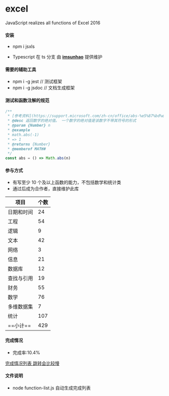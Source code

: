 # excel

JavaScript realizes all functions of Excel 2016

#### 安装

- npm i jsxls

- Typescript 在 ts 分支 由 **[imsunhao](https://github.com/imsunhao)** 提供维护

#### 需要的辅助工具

- npm i -g jest // 测试框架
- npm i -g jsdoc // 文档生成框架

#### 测试和函数注解的规范

```javascript
/**
 * [参考资料](https://support.microsoft.com/zh-cn/office/abs-%e5%87%bd%e6%95%b0-3420200f-5628-4e8c-99da-c99d7c87713c?ns=excel&version=16&syslcid=2052&uilcid=2052&appver=zxl160&helpid=xlmain11.chm60072&ui=zh-cn&rs=zh-cn&ad=cn)
 * @desc 返回数字的绝对值。 一个数字的绝对值是该数字不带其符号的形式
 * @param {Number} n
 * @example
 * math.abs(-1)
 * => 1
 * @returns {Number}
 * @memberof MATH#
 */
const abs = () => Math.abs(n)
```

#### 参与方式

- 有写至少 10 个及以上函数的能力，不包括数学和统计类
- 通过后成为合作者，直接维护此库

| 项目       | 个数 |
| ---------- | ---- |
| 日期和时间 | 24   |
| 工程       | 54   |
| 逻辑       | 9    |
| 文本       | 42   |
| 网络       | 3    |
| 信息       | 21   |
| 数据库     | 12   |
| 查找与引用 | 19   |
| 财务       | 55   |
| 数学       | 76   |
| 多维数据集 | 7    |
| 统计       | 107  |
| ==小计==   | 429  |

#### 完成情况

- 完成率:10.4%

[完成情况列表 跳转会比较慢](https://htmlpreview.github.io/?https://github.com/kongnet/excel/blob/master/excel-list.html)

#### 文件说明

- node function-list.js 自动生成完成列表
